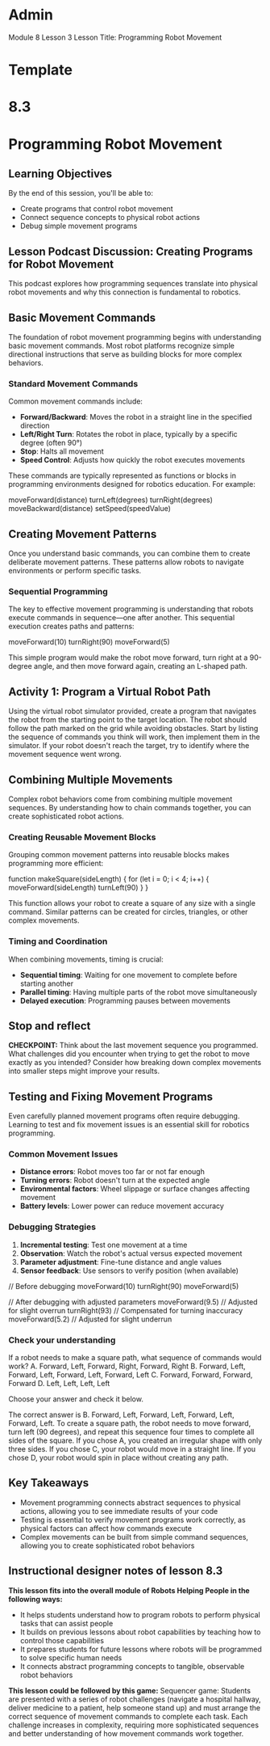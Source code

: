 # Admin
Module 8
Lesson 3
Lesson Title: Programming Robot Movement
# Template

# 8.3
# Programming Robot Movement
## Learning Objectives
By the end of this session, you'll be able to:
- Create programs that control robot movement
- Connect sequence concepts to physical robot actions
- Debug simple movement programs
## Lesson Podcast Discussion: Creating Programs for Robot Movement
This podcast explores how programming sequences translate into physical robot movements and why this connection is fundamental to robotics.

## Basic Movement Commands
The foundation of robot movement programming begins with understanding basic movement commands. Most robot platforms recognize simple directional instructions that serve as building blocks for more complex behaviors.

### Standard Movement Commands
Common movement commands include:
- **Forward/Backward**: Moves the robot in a straight line in the specified direction
- **Left/Right Turn**: Rotates the robot in place, typically by a specific degree (often 90°)
- **Stop**: Halts all movement
- **Speed Control**: Adjusts how quickly the robot executes movements

These commands are typically represented as functions or blocks in programming environments designed for robotics education. For example:

moveForward(distance)
turnLeft(degrees)
turnRight(degrees)
moveBackward(distance)
setSpeed(speedValue)


## Creating Movement Patterns
Once you understand basic commands, you can combine them to create deliberate movement patterns. These patterns allow robots to navigate environments or perform specific tasks.

### Sequential Programming
The key to effective movement programming is understanding that robots execute commands in sequence—one after another. This sequential execution creates paths and patterns:


moveForward(10)
turnRight(90)
moveForward(5)


This simple program would make the robot move forward, turn right at a 90-degree angle, and then move forward again, creating an L-shaped path.

## Activity 1: Program a Virtual Robot Path
Using the virtual robot simulator provided, create a program that navigates the robot from the starting point to the target location. The robot should follow the path marked on the grid while avoiding obstacles. Start by listing the sequence of commands you think will work, then implement them in the simulator. If your robot doesn't reach the target, try to identify where the movement sequence went wrong.

## Combining Multiple Movements
Complex robot behaviors come from combining multiple movement sequences. By understanding how to chain commands together, you can create sophisticated robot actions.

### Creating Reusable Movement Blocks
Grouping common movement patterns into reusable blocks makes programming more efficient:


function makeSquare(sideLength) {
  for (let i = 0; i < 4; i++) {
    moveForward(sideLength)
    turnLeft(90)
  }
}


This function allows your robot to create a square of any size with a single command. Similar patterns can be created for circles, triangles, or other complex movements.

### Timing and Coordination
When combining movements, timing is crucial:
- **Sequential timing**: Waiting for one movement to complete before starting another
- **Parallel timing**: Having multiple parts of the robot move simultaneously
- **Delayed execution**: Programming pauses between movements

## Stop and reflect

**CHECKPOINT:** Think about the last movement sequence you programmed. What challenges did you encounter when trying to get the robot to move exactly as you intended? Consider how breaking down complex movements into smaller steps might improve your results.

## Testing and Fixing Movement Programs
Even carefully planned movement programs often require debugging. Learning to test and fix movement issues is an essential skill for robotics programming.

### Common Movement Issues
- **Distance errors**: Robot moves too far or not far enough
- **Turning errors**: Robot doesn't turn at the expected angle
- **Environmental factors**: Wheel slippage or surface changes affecting movement
- **Battery levels**: Lower power can reduce movement accuracy

### Debugging Strategies
1. **Incremental testing**: Test one movement at a time
2. **Observation**: Watch the robot's actual versus expected movement
3. **Parameter adjustment**: Fine-tune distance and angle values
4. **Sensor feedback**: Use sensors to verify position (when available)


// Before debugging
moveForward(10)
turnRight(90)
moveForward(5)

// After debugging with adjusted parameters
moveForward(9.5)  // Adjusted for slight overrun
turnRight(93)     // Compensated for turning inaccuracy
moveForward(5.2)  // Adjusted for slight underrun


### Check your understanding
If a robot needs to make a square path, what sequence of commands would work?
A. Forward, Left, Forward, Right, Forward, Right
B. Forward, Left, Forward, Left, Forward, Left, Forward, Left
C. Forward, Forward, Forward, Forward
D. Left, Left, Left, Left

Choose your answer and check it below.

The correct answer is B. Forward, Left, Forward, Left, Forward, Left, Forward, Left. To create a square path, the robot needs to move forward, turn left (90 degrees), and repeat this sequence four times to complete all sides of the square. If you chose A, you created an irregular shape with only three sides. If you chose C, your robot would move in a straight line. If you chose D, your robot would spin in place without creating any path.

## Key Takeaways
- Movement programming connects abstract sequences to physical actions, allowing you to see immediate results of your code
- Testing is essential to verify movement programs work correctly, as physical factors can affect how commands execute
- Complex movements can be built from simple command sequences, allowing you to create sophisticated robot behaviors

## Instructional designer notes of lesson 8.3
**This lesson fits into the overall module of Robots Helping People in the following ways:**
- It helps students understand how to program robots to perform physical tasks that can assist people
- It builds on previous lessons about robot capabilities by teaching how to control those capabilities
- It prepares students for future lessons where robots will be programmed to solve specific human needs
- It connects abstract programming concepts to tangible, observable robot behaviors

**This lesson could be followed by this game:**
Sequencer game: Students are presented with a series of robot challenges (navigate a hospital hallway, deliver medicine to a patient, help someone stand up) and must arrange the correct sequence of movement commands to complete each task. Each challenge increases in complexity, requiring more sophisticated sequences and better understanding of how movement commands work together.